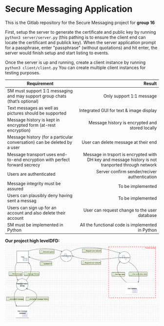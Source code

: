 # Secure Messaging Application

This is the Gitlab repository for the Secure Messaging project for **group 16**

First, setup the server to generate the certificate and public key by running
`python3 server/server.py`
(this pathing is to ensure the client end can locate the certificant and publick key). When the server application prompt for a passphrase, enter "passphrase" (without quotations) and hit enter, the server would finish setup and start listing to events.

Once the server is up and running, create a client instance by running
`python3 client/client.py`
You can create multiple client instances for testing purposes.


| Requirement	| Result 		| 
| -------------	|-------------:| 
|SM must support 1:1 messaging and may support group chats (that’s optional)| Only support 1:1 message|
|Text messages as well as pictures should be supported|Integrated GUI for text & image display|
|Message history is kept in encrypted form (at-rest encryption)| Message history is encrypted and stored locally|
|Message history (for a particular conversation) can be deleted by a user| User can delete message at their end|
|Message transport uses end-to-end encryption with perfect forward secrecy|Message in trsport is encrypted with DH key and message history is not tranported through network|
|Users are authenticated | Server confirm sender/reciver authentication|
|Message integrity must be assured| To be implemented|
|Users can plausibly deny having sent a messag|To be implemented|
|Users can sign up for an account and also delete their account|User can request change to the user database|
|SM must be implemented in Python| All the functional code is implemented in Python|


**Our project high levelDFD:**
<img src="doc/DFD_visual.png"/>
